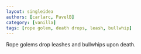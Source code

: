 ```yaml
---
layout: singleidea
authors: [carlarc, PavelB]
category: [vanilla]
tags: [rope golem, death drops, leash, bullwhip]
---
```

Rope golems drop leashes and bullwhips upon death.
